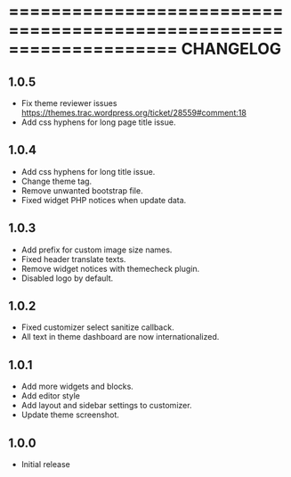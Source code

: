 ====================================================================
CHANGELOG
====================================================================
## 1.0.5
* Fix theme reviewer issues https://themes.trac.wordpress.org/ticket/28559#comment:18
* Add css hyphens for long page title issue.

## 1.0.4
* Add css hyphens for long title issue.
* Change theme tag.
* Remove unwanted bootstrap file.
* Fixed widget PHP notices when update data.

## 1.0.3
* Add prefix for custom image size names.
* Fixed header translate texts.
* Remove widget notices with themecheck plugin.
* Disabled logo by default.

## 1.0.2
* Fixed customizer select sanitize callback.
* All text in theme dashboard are now internationalized.

## 1.0.1
* Add more widgets and blocks.
* Add editor style
* Add layout and sidebar settings to customizer.
* Update theme screenshot.

## 1.0.0
* Initial release
